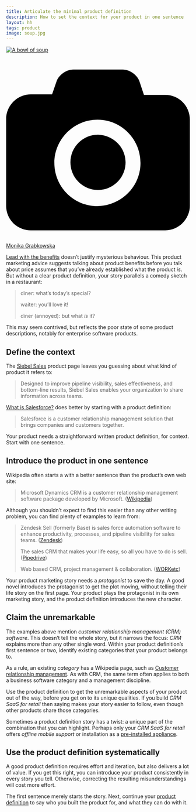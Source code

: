 ```yaml
---
title: Articulate the minimal product definition
description: How to set the context for your product in one sentence
layout: hh
tags: product
image: soup.jpg
---
```


<!-- 
1. Lead with the benefits doesn’t mean being coy about what you’re actually selling.
2. Say what the product is in one sentence
3. Identify with product categories you’re in
4. Claim the unremarkable
5. Own being an old play with a new twist
-->

[![A bowl of soup](soup.jpg)](https://unsplash.com/photos/VVPC-DEBi2I)

<a class="unsplash" href="https://unsplash.com/photos/VVPC-DEBi2I" rel="noopener noreferrer" title="Download free do whatever you want high-resolution photos from Monika Grabkowska"><span><svg xmlns="http://www.w3.org/2000/svg" viewBox="0 0 32 32"><title>unsplash-logo</title><path d="M20.8 18.1c0 2.7-2.2 4.8-4.8 4.8s-4.8-2.1-4.8-4.8c0-2.7 2.2-4.8 4.8-4.8 2.7.1 4.8 2.2 4.8 4.8zm11.2-7.4v14.9c0 2.3-1.9 4.3-4.3 4.3h-23.4c-2.4 0-4.3-1.9-4.3-4.3v-15c0-2.3 1.9-4.3 4.3-4.3h3.7l.8-2.3c.4-1.1 1.7-2 2.9-2h8.6c1.2 0 2.5.9 2.9 2l.8 2.4h3.7c2.4 0 4.3 1.9 4.3 4.3zm-8.6 7.5c0-4.1-3.3-7.5-7.5-7.5-4.1 0-7.5 3.4-7.5 7.5s3.3 7.5 7.5 7.5c4.2-.1 7.5-3.4 7.5-7.5z"></path></svg></span><span>Monika Grabkowska</span></a>

[Lead with the benefits](https://www.agilecrm.com/blog/30-b2b-sales-techniques/) doesn’t justify mysterious behaviour.
This product marketing advice suggests talking about product benefits before you talk about price assumes that you’ve already established what the product _is_.
But without a clear product definition, your story parallels a comedy sketch in a restaurant:

<blockquote class="big" style="max-width:32em">
<p>diner: what’s today’s special?</p>
<p>waiter: you’ll love it!</p>
<p>diner (annoyed): but what <em>is</em> it?</p>
</blockquote>

This may seem contrived, but reflects the poor state of some product descriptions, notably for enterprise software products.

## Define the context

The [Siebel Sales](https://www.oracle.com/applications/siebel/products/sales/) product page leaves you guessing about what kind of product it refers to:

> Designed to improve pipeline visibility, sales effectiveness, and bottom-line results, Siebel Sales enables your organization to share information across teams.

[What is Salesforce?](https://www.salesforce.com/products/what-is-salesforce/)
does better by starting with a product definition:

> Salesforce is a customer relationship management solution that brings companies and customers together.

Your product needs a straightforward written product definition, for context.
Start with one sentence.

## Introduce the product in one sentence

Wikipedia often starts a with a better sentence than the product’s own web site:

> Microsoft Dynamics CRM is a customer relationship management software package developed by Microsoft.
> ([Wikipedia](https://en.wikipedia.org/wiki/Microsoft_Dynamics_CRM))

Although you shouldn’t expect to find this easier than any other writing problem, you can find plenty of examples to learn from:

> Zendesk Sell (formerly Base) is sales force automation software to enhance productivity, processes, and pipeline visibility for sales teams.
> ([Zendesk](https://www.zendesk.com/sell/))
>
> The sales CRM that makes your life easy, so all you have to do is sell.
> ([Pipedrive](https://www.pipedrive.com))
>
> Web based CRM, project management & collaboration.
> ([WORKetc](https://www.worketc.com))

Your product marketing story needs a _protagonist_ to save the day.
A good novel introduces the protagonist to get the plot moving, without telling their life story on the first page.
Your product plays the protagonist in its own marketing story, and the product definition introduces the new character.

## Claim the unremarkable

The examples above mention _customer relationship management (CRM) software_.
This doesn’t tell the whole story, but it narrows the focus: _CRM_ explains more than any other single word.
Within your product definition’s first sentence or two, identify existing categories that your product belongs to.

As a rule, an existing _category_ has a Wikipedia page, such as 
[Customer relationship management](https://en.wikipedia.org/wiki/Customer_relationship_management).
As with CRM, the same term often applies to both a business software category and a management discipline.

Use the product definition to get the unremarkable aspects of your product out of the way, before you get on to its unique qualities.
If you build _CRM SaaS for retail_ then saying makes your story easier to follow, even though other products share those categories.

Sometimes a product definition story has a twist: a unique part of the combination that you can highlight.
Perhaps only your _CRM SaaS for retail_ offers _offline mobile support_ or installation as a 
[pre-installed appliance](https://en.wikipedia.org/wiki/Software_appliance).

## Use the product definition systematically

A good product definition requires effort and iteration, but also delivers a lot of value.
If you get this right, you can introduce your product consistently in every story you tell.
Otherwise, correcting the resulting misunderstandings will cost more effort.

The first sentence merely starts the story.
Next, continue your [product definition](product-definition) to say who you built the product for, and what they can do with it.
